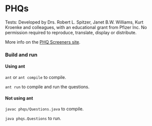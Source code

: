 # PHQs

Tests: Developed by Drs. Robert L. Spitzer, Janet B.W. Williams, Kurt Kroenke and colleagues, with an educational grant from Pfizer Inc.  No permission required to reproduce, translate, display or distribute.

More info on the [PHQ Screeners site](http://www.phqscreeners.com/select-screener).

### Build and run


#### Using ant

`ant` or `ant compile` to compile.

`ant run` to compile and run the questions.

#### Not using ant

`javac phqs/Questions.java` to compile.

`java phqs.Questions` to run.
